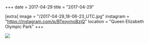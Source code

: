 +++
date = 2017-04-29
title = "2017-04-29"

[extra]
image = "/2017-04-29_18-06-23_UTC.jpg"
instagram = "https://instagram.com/p/BTeoymoBzjQ"
location = "Queen Elizabeth Olympic Park"
+++

<img src="/2017-04-29_18-06-23_UTC.jpg" />
